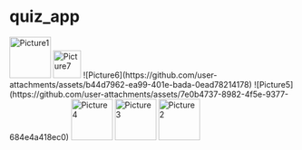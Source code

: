 # quiz_app
<img width="73" alt="Picture1" src="https://github.com/user-attachments/assets/e3eae9b1-f3ea-4ed8-87b1-39643e9cbb2d" />
<img width="49" alt="Picture7" src="https://github.com/user-attachments/assets/5a31114d-e08a-4d81-8580-a2c5899a9a56" />
![Picture6](https://github.com/user-attachments/assets/b44d7962-ea99-401e-bada-0ead78214178)
![Picture5](https://github.com/user-attachments/assets/7e0b4737-8982-4f5e-9377-684e4a418ec0)
<img width="73" alt="Picture4" src="https://github.com/user-attachments/assets/824ed9e6-1d3e-490b-a771-263d0a9d86ea" />
<img width="73" alt="Picture3" src="https://github.com/user-attachments/assets/aeb13b41-b867-4b79-a678-fb0f1086ebe6" />
<img width="73" alt="Picture2" src="https://github.com/user-attachments/assets/bb161e4b-a2cf-471d-bec3-e089d7a556f4" />
